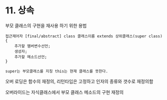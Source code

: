 # 11. 상속

부모 클래스의 구현을 재사용 하기 위한 용법

```text
접근제어자 [final/abstract] class 클래스이름 extends 상위클래스(super class) {
	추가할 멤버변수선언;
	생성자;
	추가할 메소드선언;
}
```

```text
super는 부모클래스를 지칭 this는 현재 클래스를 뜻한다.
```

오버 로딩은 함수의 재정의, 리턴타입은 고정하고 인자의 종류와 갯수로 재정의함

 오버라이드는 자식클래스에서 부모 클래스 메소드의 구현 재정의

